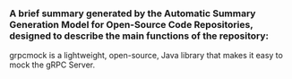 ### A brief summary generated by the Automatic Summary Generation Model for Open-Source Code Repositories, designed to describe the main functions of the repository:

grpcmock is a lightweight, open-source, Java library that makes it easy to mock the gRPC Server.
